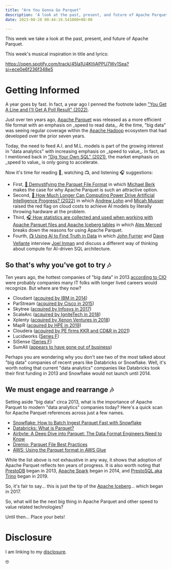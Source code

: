 ```yaml
---
title: "Are You Gonna Go Parquet"
description: 'A look at the past, present, and future of Apache Parquet.'
date: 2023-08-28 00:44:19.541000+00:00

---
```


This week we take a look at the past, present, and future of Apache Parquet.

This week's musical inspiration in title and lyrics:

<https://open.spotify.com/track/45Ia1U4KtIjAPPU7Wv1Sea?si=ece0e6f236f348e5>

# Getting Informed

A year goes by fast. In fact, a year ago I penned the footnote laden ["You Get A Line and I'll Get A Poll Result" (2022)](https://fudge.org/archive/you-get-a-line-and-ill-get-a-poll-result/).

Just over ten years ago, [Apache Parquet](https://github.com/apache/parquet-format) was released as a more efficient file format with an emphasis on \_speed to read data\_. At the time, "big data" was seeing regular coverage within the [Apache Hadoop](https://github.com/apache/hadoop) ecosystem that had developed over the prior seven years.

Today, the need to feed A.I. and M.L. models is part of the growing interest in "data analytics" with increasing emphasis on \_speed to value\_. In fact, as I mentioned back in ["Dig Your Own SQL" (2021)](https://fudge.org/archive/fudge-sunday-dig-your-own-sql/), the market emphasis on \_speed to value\_ is only going to accelerate.

Now it's time for reading 📖, watching 📺, and listening 🎧 suggestions:

- First, [📖 Demystifying the Parquet File Format](https://towardsdatascience.com/demystifying-the-parquet-file-format-13adb0206705) in which [Michael Berk](https://www.linkedin.com/in/michael-berk-48783a146/) makes the case for why Apache Parquet is such an attractive option.
- Second, [📖 How Much Longer Can Computing Power Drive Artificial Intelligence Progress? (2022)](https://cset.georgetown.edu/publication/ai-and-compute/) in which [Andrew Lohn](https://www.linkedin.com/in/anlohn/) and [Micah Musser](https://www.linkedin.com/in/micah-musser-a485b5121/) raised the red flag on cloud costs to achieve AI models by literally throwing hardware at the problem.
- Third, [🎧 How statistics are collected and used when working with Apache Parquet files and Apache Iceberg tables](https://open.spotify.com/episode/4ErBQ38JLdKyiWPdi5hLzt?si=j4GcXaLaSwK7I-PbrX7U4w) in which [Alex Merced](https://www.linkedin.com/in/alexmerced/) breaks down the reasons for using Apache Parquet.
- Fourth, [📺 Using AI to Find Truth in Data](https://www.youtube.com/watch?v=pKYRcm\_-THI) in which [John Furrier](https://www.linkedin.com/in/furrier/) and [Dave Vellante](https://www.linkedin.com/in/dvellante/) interview [Joel Inman](https://www.linkedin.com/in/joel-inman/) and discuss a different way of thinking about compute for AI-driven SQL architecture.

## So that's why you've got to try 🎶

Ten years ago, the hottest companies of "big data" in 2013 [according to CIO](https://www.cio.com/article/289000/big-data-10-hot-big-data-startups-to-watch.html) were probably companies many IT folks with longer lived careers would recognize. But where are they now?

- Cloudant ([acquired by IBM in 2014](https://web.archive.org/web/20140328161638/http://www-03.ibm.com/press/us/en/pressrelease/43238.wss?CT=ISM0056))
- ParStream ([acquired by Cisco in 2015](https://blogs.cisco.com/news/cisco-announces-data-analytics-news))
- Skytree ([acquired by Infosys in 2017](https://www.bizjournals.com/atlanta/news/2017/04/18/indias-infosys-snags-formergeorgia-tech-artificial.html))
- ScaleArc ([acquired by IgniteTech in 2018](https://ignitetech.com/about/blogs/esw-capital-llc-completes-acquisition-scalearc))
- Xplenty ([acquired by Xenon Ventures in 2018](https://en.globes.co.il/en/article-xenon-ventures-buys-israeli-cloud-data-co-xplenty-1001265417))
- MapR ([acquired by HPE in 2019](https://www.hpe.com/us/en/newsroom/press-release/2019/08/hpe-advances-its-intelligent-data-platform-with-acquisition-of-mapr-business-assets.html))
- Cloudera ([acquired by PE firms KKR and CD&R in 2021](https://www.cloudera.com/about/news-and-blogs/press-releases/2021-10-08-cloudera-completes-agreement-to-become-a-private-company.html))
- Lucidworks ([Series F](https://www.crunchbase.com/organization/lucidworks))
- SiSense ([Series F](https://www.crunchbase.com/organization/sisense))
- SumAll ([appears to have gone out of business](https://www.crunchbase.com/organization/sumall))

Perhaps you are wondering why you don't see two of the most talked about "big data" companies of recent years like Databricks or Snowflake. Well, it's worth noting that current "data analytics" companies like Databricks took their first funding in 2013 and Snowflake would not launch until 2014.

## We must engage and rearrange 🎶

Setting aside "big data" circa 2013, what is the importance of Apache Parquet to modern "data analytics" companies today? Here's a quick scan for Apache Parquet references across just a few names.

- [Snowflake: How to Batch Ingest Parquet Fast with Snowflake](https://www.snowflake.com/blog/faster-batch-ingestion-for-parquet/)
- [Databricks: What is Parquet?](https://www.databricks.com/glossary/what-is-parquet)
- [Airbyte: A Deep Dive into Parquet: The Data Format Engineers Need to Know](https://airbyte.com/data-engineering-resources/parquet-data-format)
- [Dremio: Parquet File Best Practices](https://docs.dremio.com/current/sonar/query-manage/data-formats/parquet-files/)
- [AWS: Using the Parquet format in AWS Glue](https://docs.aws.amazon.com/glue/latest/dg/aws-glue-programming-etl-format-parquet-home.html)

While the list above is not exhaustive in any way, it shows that adoption of Apache Parquet reflects ten years of progress. It is also worth noting that [PrestoDB](https://prestodb.io) began in 2013, [Apache Spark](https://spark.apache.org) began in 2014, and [PrestoSQL aka Trino](https://trino.io) began in 2019.

So, it's fair to say... this is just the tip of the [Apache Iceberg](https://iceberg.apache.org)... which began in 2017.

So, what will be the next big thing in Apache Parquet and other speed to value related technologies?

Until then… Place your bets!

# Disclosure

I am linking to my [disclosure](https://jaycuthrell.com/disclosure/).

🤓

